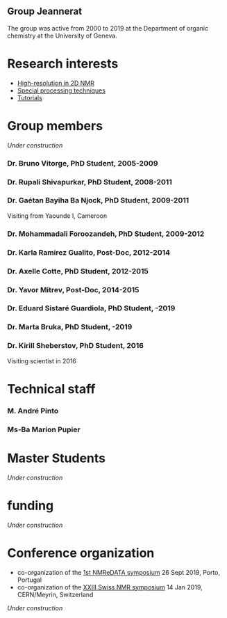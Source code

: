 ## Group Jeannerat

The group was active from 2000 to 2019 at the Department of organic chemistry at the University of Geneva.

# Research interests 
- [High-resolution in 2D NMR](page2)
- [Special processing techniques](page3)
- [Tutorials](page4)

# Group members 
*Under construction*
### Dr. Bruno Vitorge, PhD Student, 2005-2009
### Dr. Rupali Shivapurkar, PhD Student, 2008-2011
### Dr. Gaétan Bayiha Ba Njock, PhD Student, 2009-2011
Visiting from Yaounde I, Cameroon
### Dr. Mohammadali Foroozandeh, PhD Student, 2009-2012
### Dr. Karla Ramirez Gualito, Post-Doc, 2012-2014
### Dr. Axelle Cotte, PhD Student, 2012-2015
### Dr. Yavor Mitrev, Post-Doc, 2014-2015
### Dr. Eduard Sistaré Guardiola, PhD Student, -2019
### Dr. Marta Bruka, PhD Student, -2019
### Dr. Kirill Sheberstov, PhD Student, 2016
Visiting scientist in 2016
# Technical staff 
### M. André Pinto
### Ms-Ba Marion Pupier

# Master Students 
*Under construction*

# funding 

*Under construction*

# Conference organization 

- co-organization of the [1st NMReDATA symposium](https://nmredata.org/wiki/Symposium2019/) 26 Sept 2019, Porto, Portugal
- co-organization of the [XXIII Swiss NMR symposium](https://indico.cern.ch/event/775177/) 14 Jan 2019, CERN/Meyrin, Switzerland

*Under construction*




